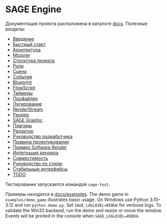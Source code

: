 # SAGE Engine

Документация проекта расположена в каталоге [docs](docs/). Полезные разделы:

- [Введение](docs/intro.md)
- [Быстрый старт](docs/getting_started.md)
- [Архитектура](docs/architecture.md)
- [Модули](docs/modules.md)
- [Структура проекта](docs/structure.md)
- [Роли](docs/roles.md)
- [Сцена](docs/scene.md)
- [События](docs/events.md)
- [Blueprint](docs/blueprint.md)
- [FlowScript](docs/flow_script.md)
- [Таймеры](docs/timers.md)
- [Профайлер](docs/profiler.md)
- [Логирование](docs/modules/logger.md)
- [RenderStream](docs/renderstream.md)
- [Рендер](docs/modules/render.md)
- [SAGE Graphic](docs/modules/gfx.md)
- [Плагины](docs/plugin.md)
- [Редактор](docs/editor.md)
- [Руководство разработчика](docs/dev_guidelines.md)
- [Правила проектирования](docs/design_rules.md)
- [Пример Software Render](examples/software_render.py)
- [Интеграция рендера](docs/examples/render_integration.md)
- [Совместимость](docs/compatibility.md)
- [Руководство по стилю](docs/style_guide.md)
- [Стабильные интерфейсы](docs/stable_api.md)
- [TODO](docs/todo.md)

Тестирование запускается командой `sage-test`.

Примеры находятся в [docs/examples](docs/examples/).
The demo game in `examples/demo_game` illustrates basic usage. On Windows use
Python 3.10–3.12 and run `python demo.py`. Set `SAGE_LOGLEVEL=DEBUG` for verbose
logs.
To validate the Win32 backend, run the demo and resize or move the window.
Events will be printed in the console when `SAGE_LOGLEVEL=DEBUG`.
